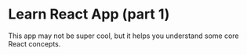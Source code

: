 # Learn React App (part 1)

This app may not be super cool, but it helps you understand some core React concepts.